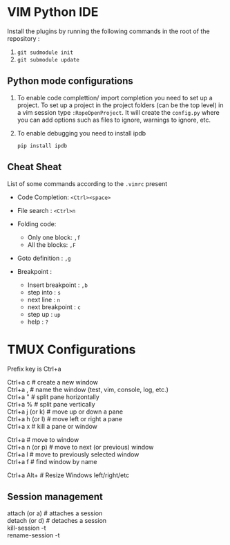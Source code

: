 VIM Python IDE
===============

Install the plugins by running the following commands in the root of the
repository : 

1. ``git sudmodule init``
2. ``git submodule update`` 

Python mode configurations
--------------------------

1. To enable code complettion/ import completion you need to set up a project.
To set up a project in the project folders (can be the top level) in a vim
session type ``:RopeOpenProject``. It will create the ``config.py`` where you
can add options such as files to ignore, warnings to ignore, etc.

2. To enable debugging you need to install ipdb

    ``pip install ipdb``


Cheat Sheat
------------

List of some commands according to the ``.vimrc`` present

* Code Completion: ``<Ctrl><space>``

* File search : ``<Ctrl>n``

* Folding code:

    * Only one block: ``,f``
    * All the blocks: ``,F``

* Goto definition : ``,g``

* Breakpoint :

    * Insert breakpoint : ``,b``
    * step into : ``s``
    * next line : ``n``
    * next breakpoint : ``c``
    * step up : ``up``
    * help : ``?``



TMUX Configurations
===================
Prefix key is Ctrl+a  
  
Ctrl+a c             # create a new window  
Ctrl+a ,             # name the window (test, vim, console, log, etc.)  
Ctrl+a "             # split pane horizontally  
Ctrl+a %             # split pane vertically  
Ctrl+a j (or k)      # move up or down a pane  
Ctrl+a h (or l)      # move left or right a pane  
Ctrl+a x             # kill a pane or window  
  
Ctrl+a <number>      # move to window <number>  
Ctrl+a n (or p)      # move to next (or previous) window  
Ctrl+a l             # move to previously selected window  
Ctrl+a f             # find window by name  
  
Ctrl+a Alt+<left>    # Resize Windows left/right/etc  
  
Session management
-------------------
attach (or a) # attaches a session  
detach (or d) # detaches a session  
kill-session -t <session id>  
rename-session -t <old> <new>  
